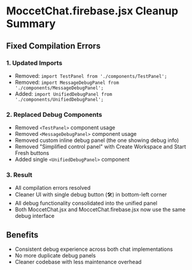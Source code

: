 # MoccetChat.firebase.jsx Cleanup Summary

## Fixed Compilation Errors

### 1. Updated Imports
- Removed: `import TestPanel from './components/TestPanel';`
- Removed: `import MessageDebugPanel from './components/MessageDebugPanel';`
- Added: `import UnifiedDebugPanel from './components/UnifiedDebugPanel';`

### 2. Replaced Debug Components
- Removed `<TestPanel>` component usage
- Removed `<MessageDebugPanel>` component usage
- Removed custom inline debug panel (the one showing debug info)
- Removed "Simplified control panel" with Create Workspace and Start Fresh buttons
- Added single `<UnifiedDebugPanel>` component

### 3. Result
- All compilation errors resolved
- Cleaner UI with single debug button (🛠️) in bottom-left corner
- All debug functionality consolidated into the unified panel
- Both MoccetChat.jsx and MoccetChat.firebase.jsx now use the same debug interface

## Benefits
- Consistent debug experience across both chat implementations
- No more duplicate debug panels
- Cleaner codebase with less maintenance overhead